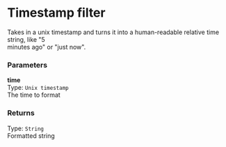
Timestamp filter
===
Takes in a unix timestamp and turns it into a human-readable relative time string, like "5  
minutes ago" or "just now".  
  
  
### Parameters
**time**  
Type: `Unix timestamp`  
The time to format  
  

### Returns
Type: `String`  
Formatted string  
  

